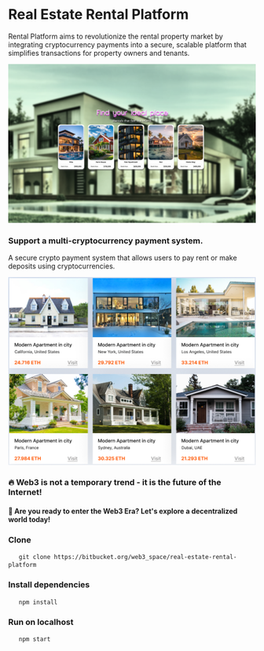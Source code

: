 # Real Estate Rental Platform 

Rental Platform aims to revolutionize the rental property market by integrating cryptocurrency payments into a secure, scalable platform that simplifies transactions for property owners and tenants.

![alt text](public/real-estate.png)

### Support a multi-cryptocurrency payment system.

A secure crypto payment system that allows users to pay rent or make deposits using cryptocurrencies.

![alt text](public/marketplace.png)

### 🔥 Web3 is not a temporary trend - it is the future of the Internet!

#### 🚀 Are you ready to enter the Web3 Era? Let's explore a decentralized world today!

### Clone

```
   git clone https://bitbucket.org/web3_space/real-estate-rental-platform
```

### Install dependencies

```
   npm install
```

### Run on localhost

```
   npm start
```
